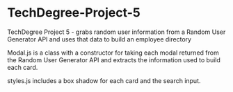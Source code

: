 # TechDegree-Project-5
TechDegree Project 5 - grabs random user information from a Random User Generator API and uses that data to build an employee directory

Modal.js is a class with a constructor for taking each modal returned from the Random User Generator API and extracts the information used to build each card.

styles.js includes a box shadow for each card and the search input.